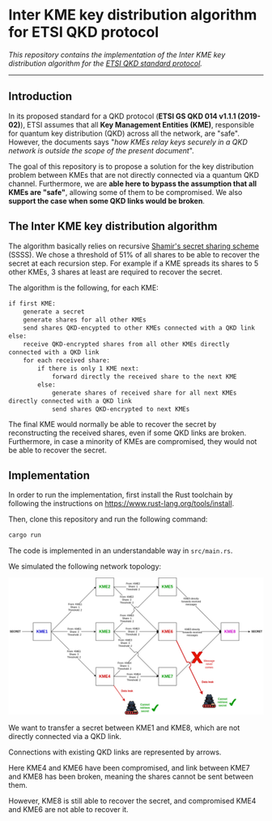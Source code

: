 # Inter KME key distribution algorithm for ETSI QKD protocol

*This repository contains the implementation of the Inter KME key distribution algorithm for the
[ETSI QKD standard protocol](assets/etsi_qkd_standard_definition.pdf).*

---

## Introduction

In its proposed standard for a QKD protocol (**ETSI GS QKD 014 v1.1.1 (2019-02)**), ETSI assumes that all
**Key Management Entities (KME)**, responsible for quantum key distribution (QKD) across all the network, are "safe".
However, the documents says "*how KMEs relay keys securely in a QKD network is outside the scope of the present
document*".

The goal of this repository is to propose a solution for the key distribution problem between KMEs that are not
directly connected via a quantum QKD channel. Furthermore, we are **able here to bypass the assumption that all KMEs are
"safe"**, allowing some of them to be compromised. We also **support the case when some QKD links would be broken**.


## The Inter KME key distribution algorithm

The algorithm basically relies on recursive
[Shamir's secret sharing scheme](https://en.wikipedia.org/wiki/Shamir%27s_secret_sharing) (SSSS).
We chose a threshold of 51% of all shares to be able to recover the secret at each recursion step. For example if a
KME spreads its shares to 5 other KMEs, 3 shares at least are required to recover the secret.

The algorithm is the following, for each KME:
```
if first KME:
    generate a secret
    generate shares for all other KMEs
    send shares QKD-encypted to other KMEs connected with a QKD link
else:
    receive QKD-encrypted shares from all other KMEs directly connected with a QKD link
    for each received share:
        if there is only 1 KME next:
            forward directly the received share to the next KME
        else:
            generate shares of received share for all next KMEs directly connected with a QKD link
            send shares QKD-encrypted to next KMEs
```

The final KME would normally be able to recover the secret by reconstructing the received shares,
even if some QKD links are broken.
Furthermore, in case a minority of KMEs are compromised, they would not be able to recover the secret.


## Implementation

In order to run the implementation, first install the Rust toolchain by following the instructions on
https://www.rust-lang.org/tools/install.

Then, clone this repository and run the following command:
```bash
cargo run
```

The code is implemented in an understandable way in `src/main.rs`.

We simulated the following network topology:

![Network topology](assets/secrets_sharing_diagram.drawio.png)

We want to transfer a secret between KME1 and KME8, which are not directly connected via a QKD link.

Connections with existing QKD links are represented by arrows.

Here KME4 and KME6 have been compromised, and link between KME7 and KME8 has been broken, meaning the shares cannot
be sent between them.

However, KME8 is still able to recover the secret, and compromised KME4 and KME6 are not able to recover it.